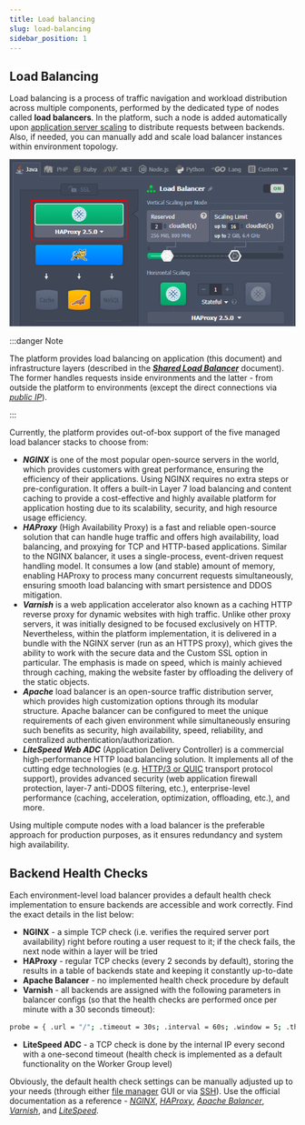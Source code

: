 ```yaml
---
title: Load balancing
slug: load-balancing
sidebar_position: 1
---
```


## Load Balancing

Load balancing is a process of traffic navigation and workload distribution across multiple components, performed by the dedicated type of nodes called **load balancers**. In the platform, such a node is added automatically upon [application server scaling](http://localhost:3000/docs/application-setting/scaling-and-clustering/horizontal-scaling) to distribute requests between backends. Also, if needed, you can manually add and scale load balancer instances within environment topology.

<div style={{
    display:'flex',
    justifyContent: 'center',
    margin: '0 0 1rem 0'
}}>

![Locale Dropdown](./img/LoadBalancing/01-environment-load-balancer-layer.png)

</div>

:::danger Note

The platform provides load balancing on application (this document) and infrastructure layers (described in the **_[Shared Load Balancer](http://localhost:3000/docs/application-setting/external-access-to-applications/shared-load-balancer)_** document). The former handles requests inside environments and the latter - from outside the platform to environments (except the direct connections via _[public IP](/docs/application-setting/external-access-to-applications/public-ip)_).

:::

Currently, the platform provides out-of-box support of the five managed load balancer stacks to choose from:

- **_NGINX_** is one of the most popular open-source servers in the world, which provides customers with great performance, ensuring the efficiency of their applications. Using NGINX requires no extra steps or pre-configuration. It offers a built-in Layer 7 load balancing and content caching to provide a cost-effective and highly available platform for application hosting due to its scalability, security, and high resource usage efficiency.
- **_HAProxy_** (High Availability Proxy) is a fast and reliable open-source solution that can handle huge traffic and offers high availability, load balancing, and proxying for TCP and HTTP-based applications. Similar to the NGINX balancer, it uses a single-process, event-driven request handling model. It consumes a low (and stable) amount of memory, enabling HAProxy to process many concurrent requests simultaneously, ensuring smooth load balancing with smart persistence and DDOS mitigation.
- **_Varnish_** is a web application accelerator also known as a caching HTTP reverse proxy for dynamic websites with high traffic. Unlike other proxy servers, it was initially designed to be focused exclusively on HTTP. Nevertheless, within the platform implementation, it is delivered in a bundle with the NGINX server (run as an HTTPS proxy), which gives the ability to work with the secure data and the Custom SSL option in particular. The emphasis is made on speed, which is mainly achieved through caching, making the website faster by offloading the delivery of the static objects.
- **_Apache_** load balancer is an open-source traffic distribution server, which provides high customization options through its modular structure. Apache balancer can be configured to meet the unique requirements of each given environment while simultaneously ensuring such benefits as security, high availability, speed, reliability, and centralized authentication/authorization.
- **_LiteSpeed Web ADC_** (Application Delivery Controller) is a commercial high-performance HTTP load balancing solution. It implements all of the cutting edge technologies (e.g. [HTTP/3 or QUIC](http://localhost:3000/docs/application-setting/external-access-to-applications/http3-support) transport protocol support), provides advanced security (web application firewall protection, layer-7 anti-DDOS filtering, etc.), enterprise-level performance (caching, acceleration, optimization, offloading, etc.), and more.

Using multiple compute nodes with a load balancer is the preferable approach for production purposes, as it ensures redundancy and system high availability.

## Backend Health Checks

Each environment-level load balancer provides a default health check implementation to ensure backends are accessible and work correctly. Find the exact details in the list below:

- **NGINX** - a simple TCP check (i.e. verifies the required server port availability) right before routing a user request to it; if the check fails, the next node within a layer will be tried
- **HAProxy** - regular TCP checks (every 2 seconds by default), storing the results in a table of backends state and keeping it constantly up-to-date
- **Apache Balancer** - no implemented health check procedure by default
- **Varnish** - all backends are assigned with the following parameters in balancer configs (so that the health checks are performed once per minute with a 30 seconds timeout):

```bash
probe = { .url = "/"; .timeout = 30s; .interval = 60s; .window = 5; .threshold = 2; } }
```

- **LiteSpeed ADC** - a TCP check is done by the internal IP every second with a one-second timeout (health check is implemented as a default functionality on the Worker Group level)

Obviously, the default health check settings can be manually adjusted up to your needs (through either [file manager](/docs/application-setting/configuration-file-manager) GUI or via [SSH](http://localhost:3000/docs/deployment-tools/ssh/ssh-access/overview)). Use the official documentation as a reference - _[NGINX](https://docs.nginx.com/nginx/admin-guide/load-balancer/http-health-check/)_, _[HAProxy](https://www.haproxy.com/documentation/hapee/2-0r1/load-balancing/health-checking/active-health-checks)_, _[Apache Balancer](https://httpd.apache.org/docs/2.4/mod/mod_proxy_hcheck.html)_, _[Varnish](https://varnish-cache.org/docs/7.0/users-guide/vcl-backends.html#health-checks)_, and _[LiteSpeed](https://docs.litespeedtech.com/lsadc/settings/)_.
